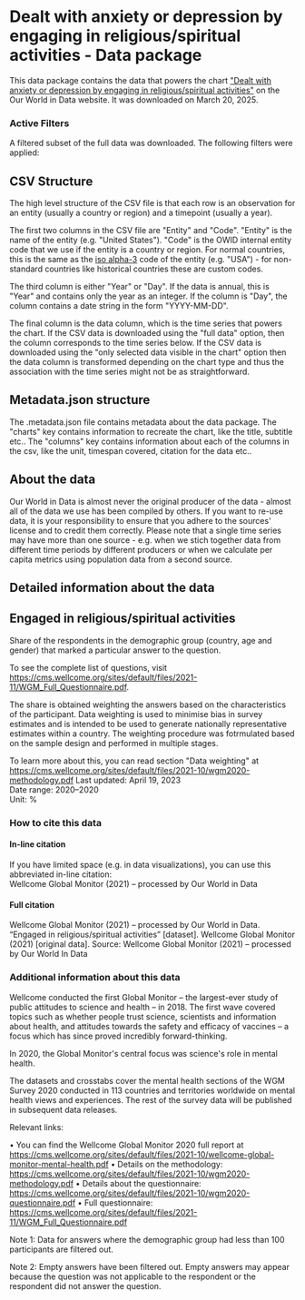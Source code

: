 # Dealt with anxiety or depression by engaging in religious/spiritual activities - Data package

This data package contains the data that powers the chart ["Dealt with anxiety or depression by engaging in religious/spiritual activities"](https://ourworldindata.org/grapher/dealt-with-anxiety-depression-religious-spiritual?v=1&csvType=full&useColumnShortNames=false) on the Our World in Data website. It was downloaded on March 20, 2025.

### Active Filters

A filtered subset of the full data was downloaded. The following filters were applied:

## CSV Structure

The high level structure of the CSV file is that each row is an observation for an entity (usually a country or region) and a timepoint (usually a year).

The first two columns in the CSV file are "Entity" and "Code". "Entity" is the name of the entity (e.g. "United States"). "Code" is the OWID internal entity code that we use if the entity is a country or region. For normal countries, this is the same as the [iso alpha-3](https://en.wikipedia.org/wiki/ISO_3166-1_alpha-3) code of the entity (e.g. "USA") - for non-standard countries like historical countries these are custom codes.

The third column is either "Year" or "Day". If the data is annual, this is "Year" and contains only the year as an integer. If the column is "Day", the column contains a date string in the form "YYYY-MM-DD".

The final column is the data column, which is the time series that powers the chart. If the CSV data is downloaded using the "full data" option, then the column corresponds to the time series below. If the CSV data is downloaded using the "only selected data visible in the chart" option then the data column is transformed depending on the chart type and thus the association with the time series might not be as straightforward.

## Metadata.json structure

The .metadata.json file contains metadata about the data package. The "charts" key contains information to recreate the chart, like the title, subtitle etc.. The "columns" key contains information about each of the columns in the csv, like the unit, timespan covered, citation for the data etc..

## About the data

Our World in Data is almost never the original producer of the data - almost all of the data we use has been compiled by others. If you want to re-use data, it is your responsibility to ensure that you adhere to the sources' license and to credit them correctly. Please note that a single time series may have more than one source - e.g. when we stich together data from different time periods by different producers or when we calculate per capita metrics using population data from a second source.

## Detailed information about the data


## Engaged in religious/spiritual activities
Share of the respondents in the demographic group (country, age and gender) that marked a particular answer to the question.

To see the complete list of questions, visit https://cms.wellcome.org/sites/default/files/2021-11/WGM_Full_Questionnaire.pdf.

The share is obtained weighting the answers based on the characteristics of the participant. Data weighting is used to minimise bias in survey estimates and is intended to be used to generate nationally representative estimates within a country. The weighting procedure was fotrmulated based on the sample design and performed in multiple stages.

To learn more about this, you can read section "Data weighting" at https://cms.wellcome.org/sites/default/files/2021-10/wgm2020-methodology.pdf
Last updated: April 19, 2023  
Date range: 2020–2020  
Unit: %  


### How to cite this data

#### In-line citation
If you have limited space (e.g. in data visualizations), you can use this abbreviated in-line citation:  
Wellcome Global Monitor (2021) – processed by Our World in Data

#### Full citation
Wellcome Global Monitor (2021) – processed by Our World in Data. “Engaged in religious/spiritual activities” [dataset]. Wellcome Global Monitor (2021) [original data].
Source: Wellcome Global Monitor (2021) – processed by Our World In Data

### Additional information about this data
Wellcome conducted the first Global Monitor – the largest-ever study of public attitudes to science and health – in 2018. The first wave covered topics such as whether people trust science, scientists and information about health, and attitudes towards the safety and efficacy of vaccines – a focus which has since proved incredibly forward-thinking.

In 2020, the Global Monitor's central focus was science's role in mental health.

The datasets and crosstabs cover the mental health sections of the WGM Survey 2020 conducted in 113 countries and territories worldwide on mental health views and experiences. The rest of the survey data will be published in subsequent data releases.


Relevant links:

• You can find the Wellcome Global Monitor 2020 full report at https://cms.wellcome.org/sites/default/files/2021-10/wellcome-global-monitor-mental-health.pdf
• Details on the methodology: https://cms.wellcome.org/sites/default/files/2021-10/wgm2020-methodology.pdf
• Details about the questionnaire: https://cms.wellcome.org/sites/default/files/2021-10/wgm2020-questionnaire.pdf
• Full questionnaire: https://cms.wellcome.org/sites/default/files/2021-11/WGM_Full_Questionnaire.pdf


Note 1: Data for answers where the demographic group had less than 100 participants are filtered out.

Note 2: Empty answers have been filtered out. Empty answers may appear because the question was not applicable to the respondent or the respondent did not answer the question.


    